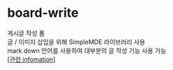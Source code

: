 # board-write
게시글 작성 폼  
글 / 이미지 삽입을 위해 SimpleMDE 라이브러리 사용  
mark down 언어를 사용하여 대부분의 글 작성 기능 사용 가능  
<a href="https://simplemde.com/">[관련 infomation]
